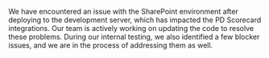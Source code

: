 We have encountered an issue with the SharePoint environment after deploying to the development server, which has impacted the PD Scorecard integrations. Our team is actively working on updating the code to resolve these problems. During our internal testing, we also identified a few blocker issues, and we are in the process of addressing them as well.
